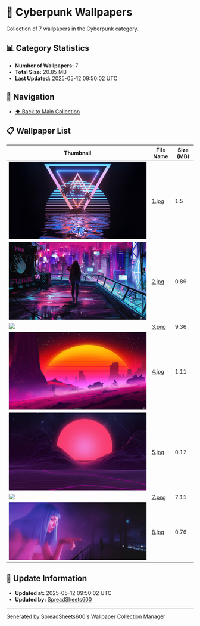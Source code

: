 # 📁 Cyberpunk Wallpapers

Collection of 7 wallpapers in the Cyberpunk category.

## 📊 Category Statistics
- **Number of Wallpapers:** 7
- **Total Size:** 20.85 MB
- **Last Updated:** 2025-05-12 09:50:02 UTC

## 📑 Navigation
- [⬆️ Back to Main Collection](../../README.md)

## 📋 Wallpaper List

| Thumbnail | File Name | Size (MB) |
|-----------|-----------|-----------|
| ![](1.jpg) | [1.jpg](1.jpg) | 1.5 |
| ![](2.jpg) | [2.jpg](2.jpg) | 0.89 |
| ![](3.png) | [3.png](3.png) | 9.36 |
| ![](4.jpg) | [4.jpg](4.jpg) | 1.11 |
| ![](5.jpg) | [5.jpg](5.jpg) | 0.12 |
| ![](7.png) | [7.png](7.png) | 7.11 |
| ![](8.jpg) | [8.jpg](8.jpg) | 0.76 |


## 🔄 Update Information
- **Updated at:** 2025-05-12 09:50:02 UTC
- **Updated by:** [SpreadSheets600](https://github.com/SpreadSheets600)

---
Generated by [SpreadSheets600](https://github.com/SpreadSheets600)'s Wallpaper Collection Manager
